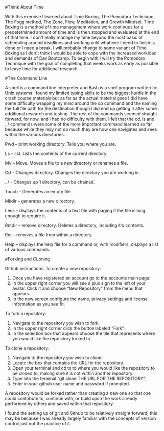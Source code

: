 #Think About Time

With this exercise I learned about Time Boxing, The Pomodoro Technique, The Fogg method, The Zone, Flow, Meditation, and Growth Mindset. Time Boxing is a method of time management where work continues for a predetermined amount of time and is then stopped and evaluated at the end of that time.
 I don't really manage my time beyond the most basic of scheduling around deadlines and working until whatever I need to finish is done or I need a break. I will probably change to some variant of Time Boxing as I don't think I would be able to cope with the increased workload and demands of Dev Bootcamp. 
To begin with I will try the Pomodoro Technique with the goal of completing that weeks work as early as possible to leave time for additional research.

#The Command Line

A shell is a command line interpreter and Bash is a shell program written for Unix systems
I found my limited typing skills to be the biggest hurdle in the crash course materials but as far as the actual material goes I did have some difficulty wrapping my mind around the cp command and the naming the full file path for the destination though I did end up getting it after some additional research and testing. The rest of the commands seemed straight forward, for now, and I had no difficulty with them. I felt that the cd, ls and ../ commands were some of the more important command learned so far because while they may not do much they are how one navigates and sees within the various directories.

Pwd – print working directory. Tells you where you are.

Ls – list. Lists the contents of the current directory.

Mv –  Move. Moves a file to a new directory or renames a file.

Cd – Changes directory. Changes the directory you are working in.

../ - Changes up 1 directory, can be chained.

Touch – Generates an empty file.

Mkdir – generates a new directory.

Less – displays the contents of a text file with paging if the file is long enough to require it.

Rmdir – remove directory. Deletes a directory, including it's contents.

Rm – removes a file from within a directory.

Help – displays the help file for a command or, with modifiers, displays a list of various commands. 

#Forking and CLoning

Github instructions:
To create a new repository: 
1. Once you have registered an account go to the accounts main page.
2. In the upper right corner you will see a plus sign to the left of your avatar. Click it and choose “New Repository” from the menu that appears.
3. In the new screen configure the name, privacy settings and license information as you see fit.

To fork a repository:
1. Navigate to the repository you wish to fork.
2. In the upper right corner click the button labeled “Fork”.
3. In the selection box that appears choose the tile that represents where you would like the repository forked to.

To clone a repository:
1. Navigate to the repository you wish to clone.
2. Locate the box that contains the URL for the repository.
3. Open your terminal and cd to to where you would like the repository to be cloned to, making sure it is not within another repository.
4. Type into the terminal “git clone THE URL FOR THE REPOSITORY”.
5. Enter in your github user name and password if prompted.

A repository would be forked rather than creating a new one so that one could contribute to, continue with, or build upon the work already performed by others and saved within that repository.

I found the setting up of git and Github to be relatively straight forward, this may be because I was already largely familiar with the concepts of version control just not the practice of it.
 